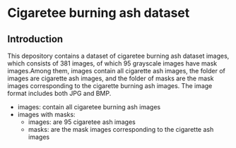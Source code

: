 # Cigaretee burning ash dataset
## Introduction
This depository contains a dataset of cigaretee burning ash dataset images, which consists of 381 images, of which 95 grayscale images have mask images.Among them, images contain all cigarette ash images, the folder of images are cigarette ash images, and the folder of masks are the mask images corresponding to the cigarette burning ash images. The image format includes both JPG and BMP.
- images: contain all cigaretee burning ash images
- images with masks: 
  - images: are 95 cigaretee ash images
  - masks: are the mask images corresponding to the cigarette ash images
